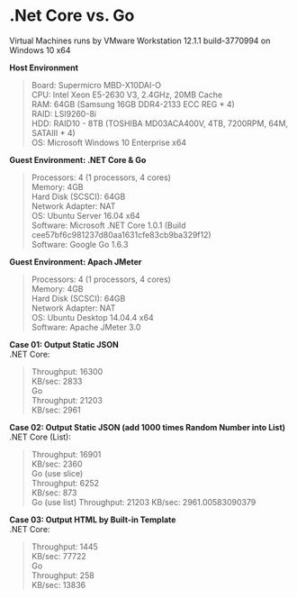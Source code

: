 # .Net Core vs. Go
  
Virtual Machines runs by VMware Workstation 12.1.1 build-3770994 on Windows 10 x64  
  
<b>Host Environment</b>  
>Board: Supermicro MBD-X10DAI-O  
>CPU: Intel Xeon E5-2630 V3, 2.4GHz, 20MB Cache  
>RAM: 64GB (Samsung 16GB DDR4-2133 ECC REG * 4)  
>RAID: LSI9260-8i  
>HDD: RAID10 - 8TB (TOSHIBA MD03ACA400V, 4TB, 7200RPM, 64M, SATAIII * 4)  
>OS: Microsoft Windows 10 Enterprise x64
  
<b>Guest Environment: .NET Core & Go</b>  
>Processors: 4 (1 processors, 4 cores)  
>Memory: 4GB  
>Hard Disk (SCSCI): 64GB  
>Network Adapter: NAT  
>OS: Ubuntu Server 16.04 x64  
>Software: Microsoft .NET Core 1.0.1 (Build cee57bf6c981237d80aa1631cfe83cb9ba329f12)  
>Software: Google Go 1.6.3   
  
<b>Guest Environment: Apach JMeter</b>  
>Processors: 4 (1 processors, 4 cores)  
>Memory: 4GB  
>Hard Disk (SCSCI): 64GB  
>Network Adapter: NAT  
>OS: Ubuntu Desktop 14.04.4 x64  
>Software: Apache JMeter 3.0  
  
  
  
<b>Case 01: Output Static JSON</b>  
.NET Core:  
>Throughput: 16300  
>KB/sec: 2833  
Go  
>Throughput: 21203  
>KB/sec: 2961  
  
<b>Case 02: Output Static JSON (add 1000 times Random Number into List)</b>  
<span>.NET Core (List):</span>  
>Throughput: 16901  
>KB/sec: 2360  
<span>Go (use slice)</span>  
>Throughput: 6252  
>KB/sec: 873  
Go (use list)
>Throughput: 21203
>KB/sec: 2961.00583090379  
  
<b>Case 03: Output HTML by Built-in Template</b>  
.NET Core:  
>Throughput: 1445  
>KB/sec: 77722  
Go  
>Throughput: 258  
>KB/sec: 13836  
